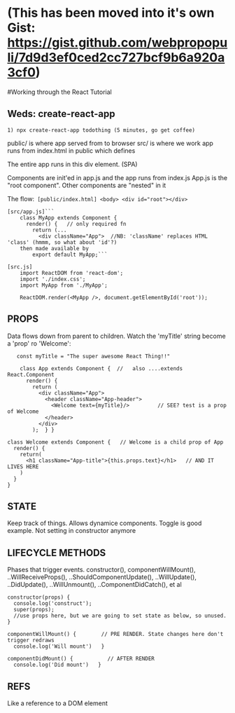 # (This has been moved into it's own Gist: https://gist.github.com/webpropopuli/7d9d3ef0ced2cc727bcf9b6a920a3cf0)

#Working through the React Tutorial
## Weds: create-react-app
    1) npx create-react-app todothing (5 minutes, go get coffee)

 public/ is where app served from to browser
 src/ is where we work
 app runs from index.html in public which defines 
    <div id="root"></div>
    The entire app runs in this div element. (SPA)

 Components are init'ed in app.js and the app runs from index.js
 App.js is the "root component". Other components are "nested" in it

 The flow:```
    [public/index.html]
        <body>
            <div id="root"></div>```

    [src/app.js]```
        class MyApp extends Component {
          render() {   // only required fn
            return (...
              <div className="App">  //NB: 'className' replaces HTML 'class' (hmmm, so what about 'id'?)
        then made available by
            export default MyApp;```

    [src.js]
        import ReactDOM from 'react-dom';
        import './index.css';
        import MyApp from './MyApp';

        ReactDOM.render(<MyApp />, document.getElementById('root'));

## PROPS
   Data flows down from parent to children. Watch the 'myTitle' string become a 'prop' ro 'Welcome':
```
   const myTitle = "The super awesome React Thing!!"

    class App extends Component {  //   also ....extends React.Component
      render() {       
        return (
          <div className="App">
            <header className="App-header">
              <Welcome text={myTitle}/>         // SEE? test is a prop of Welcome
            </header> 
          </div>
        );  } }

class Welcome extends Component {   // Welcome is a child prop of App
  render() {
    return(
      <h1 className="App-title">{this.props.text}</h1>   // AND IT LIVES HERE
    )
  }
}
```

## STATE
Keep track of things. Allows dynamice components. Toggle is good example.
Not setting in constructor anymore

## LIFECYCLE METHODS
Phases that trigger events. constructor(), componentWillMount(), ..WillReceiveProps(), ..ShouldComponentUpdate(), ..WillUpdate(), ..DidUpdate(), ..WillUnmount(), ..ComponentDidCatch(), et al
  ```//LIFECYCLE parts
  constructor(props) {
    console.log('construct');
    super(props);
    //use props here, but we are going to set state as below, so unused.
  }

  componentWillMount() {        // PRE RENDER. State changes here don't trigger redraws
    console.log('Will mount')   }

  componentDidMount() {           // AFTER RENDER
    console.log('Did mount')   }
```
## REFS
Like a reference to a DOM element
